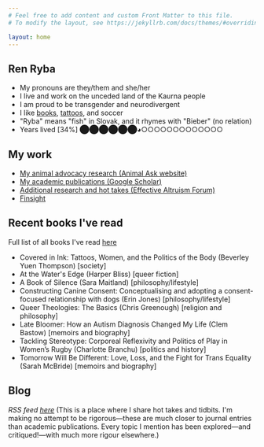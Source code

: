 ```yaml
---
# Feel free to add content and custom Front Matter to this file.
# To modify the layout, see https://jekyllrb.com/docs/themes/#overriding-theme-defaults

layout: home
---
```


## Ren Ryba
* My pronouns are they/them and she/her
* I live and work on the unceded land of the Kaurna people
* I am proud to be transgender and neurodivergent
* I like [books](books.html), [tattoos](tattoos.html), and soccer
* "Ryba" means "fish" in Slovak, and it rhymes with "Bieber" (no relation)
* Years lived [34%] ⬤⬤⬤⬤⬤⬤◕○○○○○○○○○○○○○

## My work
* [My animal advocacy research (Animal Ask website)](https://www.animalask.org/research)
* [My academic publications (Google Scholar)](https://www.scholar.google.com/citations?hl=en&user=hCCZcZYAAAAJ&view_op=list_works&sortby=pubdate)
* [Additional research and hot takes (Effective Altruism Forum)](https://forum.effectivealtruism.org/users/ren-ryba)
* [Finsight](https://finsight.fish)  

## Recent books I've read
Full list of all books I've read [here](books.html)

* Covered in Ink: Tattoos, Women, and the Politics of the Body (Beverley Yuen Thompson) [society]
* At the Water's Edge (Harper Bliss) [queer fiction]
* A Book of Silence (Sara Maitland) [philosophy/lifestyle]
* Constructing Canine Consent: Conceptualising and adopting a consent-focused relationship with dogs (Erin Jones) [philosophy/lifestyle]
* Queer Theologies: The Basics (Chris Greenough) [religion and philosophy]
* Late Bloomer: How an Autism Diagnosis Changed My Life (Clem Bastow) [memoirs and biography]
* Tackling Stereotype: Corporeal Reflexivity and Politics of Play in Women’s Rugby (Charlotte Branchu) [politics and history]
* Tomorrow Will Be Different: Love, Loss, and the Fight for Trans Equality (Sarah McBride) [memoirs and biography]

## Blog
*RSS feed [here](feed.xml)*
(This is a place where I share hot takes and tidbits. I'm making no attempt to be rigorous—these are much closer to journal entries than academic publications. Every topic I mention has been explored—and critiqued!—with much more rigour elsewhere.)  

